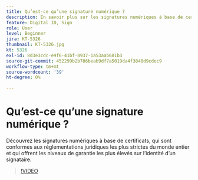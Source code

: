```yaml
---
title: Qu’est-ce qu’une signature numérique ?
description: En savoir plus sur les signatures numériques à base de certificat
feature: Digital ID, Sign
role: User
level: Beginner
jira: KT-5326
thumbnail: KT-5326.jpg
kt: 5326
exl-id: 8d3e3cdc-e9f6-41bf-8937-1a53aab681b3
source-git-commit: 452299b2b786beab9df7a5019da4f3840d9cdec9
workflow-type: tm+mt
source-wordcount: '39'
ht-degree: 0%

---
```


# Qu’est-ce qu’une signature numérique ?

Découvrez les signatures numériques à base de certificats, qui sont conformes aux réglementations juridiques les plus strictes du monde entier et qui offrent les niveaux de garantie les plus élevés sur l’identité d’un signataire.

>[!VIDEO](https://video.tv.adobe.com/v/343648?quality=12&learn=on&hidetitle=true)
